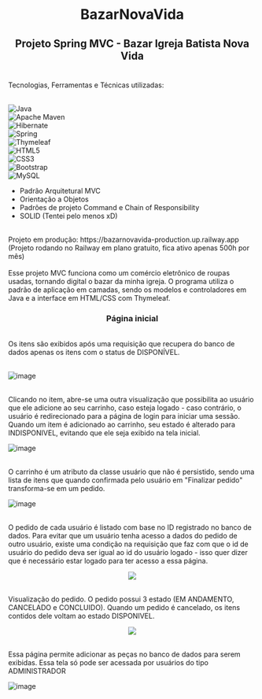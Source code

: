 # <p align="center">BazarNovaVida</p>
## <p align="center">Projeto Spring MVC - Bazar Igreja Batista Nova Vida</p>
<br>Tecnologias, Ferramentas e Técnicas utilizadas: 

 <br>![Java](https://img.shields.io/badge/java-%23ED8B00.svg?style=for-the-badge&logo=openjdk&logoColor=white)
 <br>![Apache Maven](https://img.shields.io/badge/Apache%20Maven-C71A36?style=for-the-badge&logo=Apache%20Maven&logoColor=white)
 <br>![Hibernate](https://img.shields.io/badge/Hibernate-59666C?style=for-the-badge&logo=Hibernate&logoColor=white)
 <br>![Spring](https://img.shields.io/badge/spring-%236DB33F.svg?style=for-the-badge&logo=spring&logoColor=white)
 <br>![Thymeleaf](https://img.shields.io/badge/Thymeleaf-%23005C0F.svg?style=for-the-badge&logo=Thymeleaf&logoColor=white)
 <br>![HTML5](https://img.shields.io/badge/html5-%23E34F26.svg?style=for-the-badge&logo=html5&logoColor=white)
 <br>![CSS3](https://img.shields.io/badge/css3-%231572B6.svg?style=for-the-badge&logo=css3&logoColor=white)
 <br>![Bootstrap](https://img.shields.io/badge/bootstrap-%238511FA.svg?style=for-the-badge&logo=bootstrap&logoColor=white)
 <br>	![MySQL](https://img.shields.io/badge/mysql-%2300f.svg?style=for-the-badge&logo=mysql&logoColor=white)
 <br>
 <ul>
 <li>Padrão Arquitetural MVC</li>
 <li>Orientação a Objetos</li>
 <li>Padrões de projeto Command e Chain of Responsibility</li>
 <li>SOLID (Tentei pelo menos xD)</li>
</ul>
<br>Projeto em produção: https://bazarnovavida-production.up.railway.app (Projeto rodando no Railway em plano gratuito, fica ativo apenas 500h por mês)<br>
<br> Esse projeto MVC funciona como um comércio eletrônico de roupas usadas, tornando digital o bazar da minha igreja. O programa utiliza o padrão de aplicação em camadas, sendo os modelos e controladores em Java e a interface em HTML/CSS com Thymeleaf.

### <p align="center">Página inicial</p>
<br>Os itens são exibidos após uma requisição que recupera do banco de dados apenas os itens com o status de DISPONÍVEL.<br>

<br>![image](https://github.com/moriartynho/BazarNovaVida/assets/67657259/d624325a-25e4-45ba-8456-28d61049b6f4)

<br>Clicando no item, abre-se uma outra visualização que possibilita ao usuário que ele adicione ao seu carrinho, caso esteja logado - caso contrário, o usuário é redirecionado para a página de login para iniciar uma sessão. Quando um item é adicionado ao carrinho, seu estado é alterado para INDISPONIVEL, evitando que ele seja exibido na tela inicial.<br>

![image](https://github.com/moriartynho/BazarNovaVida/assets/67657259/8ec22eef-851e-43e5-9355-c0821b1499d7)

<br>O carrinho é um atributo da classe usuário que não é persistido, sendo uma lista de itens que quando confirmada pelo usuário em "Finalizar pedido" transforma-se em um pedido.<br>

![image](https://github.com/moriartynho/BazarNovaVida/assets/67657259/2a9a7294-53f4-433f-a481-e5f64eac98a9)

<br>O pedido de cada usuário é listado com base no ID registrado no banco de dados. Para evitar que um usuário tenha acesso a dados do pedido de outro usuário, existe uma condição na requisição que faz com que o id de usuário do pedido deva ser igual ao id do usuário logado - isso quer dizer que é necessário estar logado para ter acesso a essa página.<br>

<p align="center">
<img  src="https://github.com/moriartynho/BazarNovaVida/assets/67657259/f77cb0a3-a99a-4c73-8a18-baf8d04fef01">
 </p>
 
 <br>Visualização do pedido. O pedido possui 3 estado (EM ANDAMENTO, CANCELADO e CONCLUIDO). Quando um pedido é cancelado, os itens contidos dele voltam ao estado DISPONIVEL.<br>
 
 <p align="center">
<img  src="https://github.com/moriartynho/BazarNovaVida/assets/67657259/336fc72f-1663-4393-994d-edde6c0065b5">
 </p>
 
 <br>Essa página permite adicionar as peças no banco de dados para serem exibidas. Essa tela só pode ser acessada por usuários do tipo ADMINISTRADOR<br>
 
 ![image](https://github.com/moriartynho/BazarNovaVida/assets/67657259/fdf9767e-4c14-4d52-98ab-a598530f62f8)
